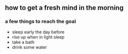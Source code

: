 ## how to get a fresh mind in the morning
### a few things to reach the goal
* sleep early the day before
* rise up when in light sleep
* take a bath
* drink some water